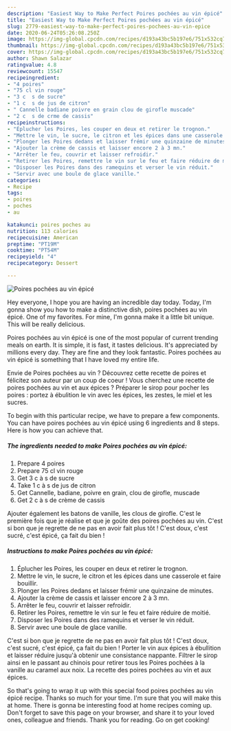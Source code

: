 ```yaml
---
description: "Easiest Way to Make Perfect Poires pochées au vin épicé"
title: "Easiest Way to Make Perfect Poires pochées au vin épicé"
slug: 2779-easiest-way-to-make-perfect-poires-pochees-au-vin-epice
date: 2020-06-24T05:26:08.250Z
image: https://img-global.cpcdn.com/recipes/d193a43bc5b197e6/751x532cq70/poires-pochees-au-vin-epice-photo-principale-de-la-recette.jpg
thumbnail: https://img-global.cpcdn.com/recipes/d193a43bc5b197e6/751x532cq70/poires-pochees-au-vin-epice-photo-principale-de-la-recette.jpg
cover: https://img-global.cpcdn.com/recipes/d193a43bc5b197e6/751x532cq70/poires-pochees-au-vin-epice-photo-principale-de-la-recette.jpg
author: Shawn Salazar
ratingvalue: 4.8
reviewcount: 15547
recipeingredient:
- "4 poires"
- "75 cl vin rouge"
- "3 c  s de sucre"
- "1 c  s de jus de citron"
- " Cannelle badiane poivre en grain clou de girofle muscade"
- "2 c  s de crme de cassis"
recipeinstructions:
- "Éplucher les Poires, les couper en deux et retirer le trognon."
- "Mettre le vin, le sucre, le citron et les épices dans une casserole et faire bouillir."
- "Plonger les Poires dedans et laisser frémir une quinzaine de minutes."
- "Ajouter la crème de cassis et laisser encore 2 à 3 mn."
- "Arrêter le feu, couvrir et laisser refroidir."
- "Retirer les Poires, remettre le vin sur le feu et faire réduire de moitié."
- "Disposer les Poires dans des ramequins et verser le vin réduit."
- "Servir avec une boule de glace vanille."
categories:
- Recipe
tags:
- poires
- poches
- au

katakunci: poires poches au 
nutrition: 113 calories
recipecuisine: American
preptime: "PT19M"
cooktime: "PT54M"
recipeyield: "4"
recipecategory: Dessert

---
```



![Poires pochées au vin épicé](https://img-global.cpcdn.com/recipes/d193a43bc5b197e6/751x532cq70/poires-pochees-au-vin-epice-photo-principale-de-la-recette.jpg)

Hey everyone, I hope you are having an incredible day today. Today, I'm gonna show you how to make a distinctive dish, poires pochées au vin épicé. One of my favorites. For mine, I'm gonna make it a little bit unique. This will be really delicious.

Poires pochées au vin épicé is one of the most popular of current trending meals on earth. It is simple, it is fast, it tastes delicious. It's appreciated by millions every day. They are fine and they look fantastic. Poires pochées au vin épicé is something that I have loved my entire life.

Envie de Poires pochées au vin ? Découvrez cette recette de poires et félicitez son auteur par un coup de coeur ! Vous cherchez une recette de poires pochées au vin et aux épices ? Préparer le sirop pour pocher les poires : portez à ébulition le vin avec les épices, les zestes, le miel et les sucres.


To begin with this particular recipe, we have to prepare a few components. You can have poires pochées au vin épicé using 6 ingredients and 8 steps. Here is how you can achieve that.

<!--inarticleads1-->

##### The ingredients needed to make Poires pochées au vin épicé:

1. Prepare 4 poires
1. Prepare 75 cl vin rouge
1. Get 3 c à s de sucre
1. Take 1 c à s de jus de citron
1. Get  Cannelle, badiane, poivre en grain, clou de girofle, muscade
1. Get 2 c à s de crème de cassis


Ajouter également les batons de vanille, les clous de girofle. C&#39;est le première fois que je réalise et que je goûte des poires pochées au vin. C&#39;est si bon que je regrette de ne pas en avoir fait plus tôt ! C&#39;est doux, c&#39;est sucré, c&#39;est épicé, ça fait du bien ! 

<!--inarticleads2-->

##### Instructions to make Poires pochées au vin épicé:

1. Éplucher les Poires, les couper en deux et retirer le trognon.
1. Mettre le vin, le sucre, le citron et les épices dans une casserole et faire bouillir.
1. Plonger les Poires dedans et laisser frémir une quinzaine de minutes.
1. Ajouter la crème de cassis et laisser encore 2 à 3 mn.
1. Arrêter le feu, couvrir et laisser refroidir.
1. Retirer les Poires, remettre le vin sur le feu et faire réduire de moitié.
1. Disposer les Poires dans des ramequins et verser le vin réduit.
1. Servir avec une boule de glace vanille.


C&#39;est si bon que je regrette de ne pas en avoir fait plus tôt ! C&#39;est doux, c&#39;est sucré, c&#39;est épicé, ça fait du bien ! Porter le vin aux épices à ébullition et laisser réduire jusqu&#39;à obtenir une consistance nappante. Filtrer le sirop ainsi en le passant au chinois pour retirer tous les Poires pochées à la vanille au caramel aux noix. La recette des poires pochées au vin et aux épices. 

So that's going to wrap it up with this special food poires pochées au vin épicé recipe. Thanks so much for your time. I'm sure that you will make this at home. There is gonna be interesting food at home recipes coming up. Don't forget to save this page on your browser, and share it to your loved ones, colleague and friends. Thank you for reading. Go on get cooking!

